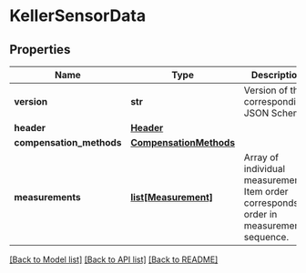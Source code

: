 # KellerSensorData

## Properties
Name | Type | Description | Notes
------------ | ------------- | ------------- | -------------
**version** | **str** | Version of the corresponding JSON Schema | [optional] 
**header** | [**Header**](Header.md) |  | [optional] 
**compensation_methods** | [**CompensationMethods**](CompensationMethods.md) |  | [optional] 
**measurements** | [**list[Measurement]**](Measurement.md) | Array of individual measurements. Item order corresponds to order in measurement sequence. | [optional] 

[[Back to Model list]](../README.md#documentation-for-models) [[Back to API list]](../README.md#documentation-for-api-endpoints) [[Back to README]](../README.md)

